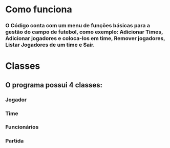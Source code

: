 # Como funciona
### O Código conta com um menu de funções básicas para a gestão do campo de futebol, como exemplo: Adicionar Times, Adicionar jogadores e coloca-los em time, Remover jogadores, Listar Jogadores de um time e Sair.

# Classes

## O programa possui 4 classes:

### Jogador
### Time
### Funcionários
### Partida
